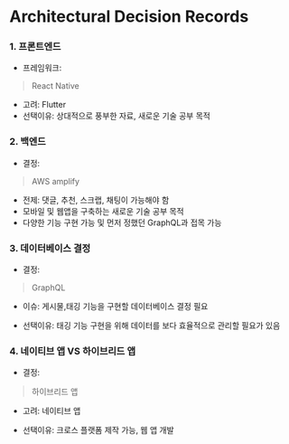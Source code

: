 # Architectural Decision Records

### 1. 프론트엔드
* 프레임워크:
> React Native 

* 고려: Flutter
* 선택이유: 상대적으로 풍부한 자료, 새로운 기술 공부 목적

         
### 2. 백엔드

* 결정:  
> AWS amplify

* 전제: 댓글, 추천, 스크랩, 채팅이 가능해야 함  
* 모바일 및 웹앱을 구축하는 새로운 기술 공부 목적
* 다양한 기능 구현 가능 및 먼저 정했던 GraphQL과 접목 가능


### 3. 데이터베이스 결정
* 결정:
> GraphQL

* 이슈: 게시물,태깅 기능을 구현할 데이터베이스 결정 필요

* 선택이유: 태깅 기능 구현을 위해 데이터를 보다 효율적으로 관리할 필요가 있음
 
### 4. 네이티브 앱 VS 하이브리드 앱
* 결정:
> 하이브리드 앱
* 고려: 네이티브 앱

* 선택이유: 크로스 플랫폼 제작 가능, 웹 앱 개발 




